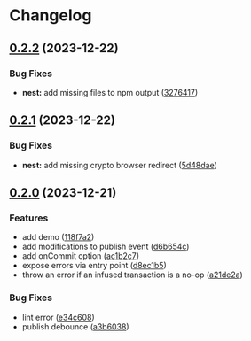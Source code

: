 # Changelog

## [0.2.2](https://github.com/wnfs-wg/nest/compare/nest-v0.2.1...nest-v0.2.2) (2023-12-22)


### Bug Fixes

* **nest:** add missing files to npm output ([3276417](https://github.com/wnfs-wg/nest/commit/3276417138f6ce54143939dc5dfefecdf8dbaa16))

## [0.2.1](https://github.com/wnfs-wg/nest/compare/nest-v0.2.0...nest-v0.2.1) (2023-12-22)


### Bug Fixes

* **nest:** add missing crypto browser redirect ([5d48dae](https://github.com/wnfs-wg/nest/commit/5d48daeb8a5f6547e05d6c6f3e6fdbe0f01ddb92))

## [0.2.0](https://github.com/wnfs-wg/nest/compare/nest-v0.1.0...nest-v0.2.0) (2023-12-21)


### Features

* add demo ([118f7a2](https://github.com/wnfs-wg/nest/commit/118f7a2e0642c07d80590fd6c76e001e893bd6a6))
* add modifications to publish event ([d6b654c](https://github.com/wnfs-wg/nest/commit/d6b654cf6e5959ccf33ada391eb77acec1daea65))
* add onCommit option ([ac1b2c7](https://github.com/wnfs-wg/nest/commit/ac1b2c7582c479a1344af76efb47db1a89ccedb9))
* expose errors via entry point ([d8ec1b5](https://github.com/wnfs-wg/nest/commit/d8ec1b5c3a40587c00ff86c2fffb5b3656d5162f))
* throw an error if an infused transaction is a no-op ([a21de2a](https://github.com/wnfs-wg/nest/commit/a21de2a44af92676e78f4c600bea4def29f2be82))


### Bug Fixes

* lint error ([e34c608](https://github.com/wnfs-wg/nest/commit/e34c608beda249e4272083bf7ad80075e86930df))
* publish debounce ([a3b6038](https://github.com/wnfs-wg/nest/commit/a3b6038900c0198ecbe05eb1005a43d76d70c271))
